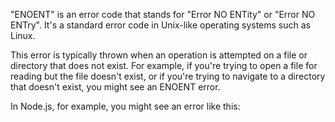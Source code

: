 "ENOENT" is an error code that stands for "Error NO ENTity" or "Error NO ENTry". It's a standard error code in Unix-like operating systems such as Linux.

This error is typically thrown when an operation is attempted on a file or directory that does not exist. For example, if you're trying to open a file for reading but the file doesn't exist, or if you're trying to navigate to a directory that doesn't exist, you might see an ENOENT error.

In Node.js, for example, you might see an error like this: